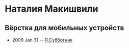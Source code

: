 # Наталия Макишвили

## Вёрстка для мобильных устройств
- 2009 Jan 31 -- [Я.Субботник](https://events.yandex.ru/lib/talks/501/)    
